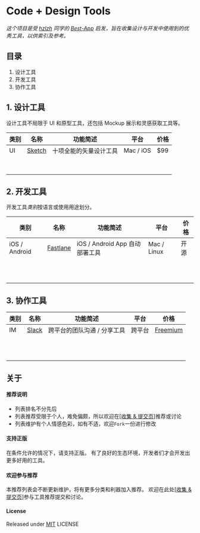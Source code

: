 # Code + Design Tools

*这个项目是受 [hzlzh](https://github.com/hzlzh) 同学的 [Best-App](https://github.com/hzlzh/Best-App) 启发，旨在收集设计与开发中使用到的优秀工具，以供索引及参考。*


## 目录

1. 设计工具
2. 开发工具
3. 协作工具


## 1. 设计工具

设计工具不局限于 UI 和原型工具，还包括 Mockup 展示和灵感获取工具等。

| 类别   | 名称       | 功能简述        | 平台        | 价格   |
| ---- | -------- | ----------- | --------- | ---- |
| UI   | [Sketch] | 十项全能的矢量设计工具 | Mac / iOS | $99  |
|      |          |             |           |      |
|      |          |             |           |      |
|      |          |             |           |      |
|      |          |             |           |      |
|      |          |             |           |      |
|      |          |             |           |      |
|      |          |             |           |      |
|      |          |             |           |      |

## 2. 开发工具

开发工具*类别*按语言或使用用途划分。

| 类别            | 名称         | 功能简述                     | 平台          | 价格   |
| ------------- | ---------- | ------------------------ | ----------- | ---- |
| iOS / Android | [Fastlane] | iOS / Android App 自动部署工具 | Mac / Linux | 开源   |
|               |            |                          |             |      |
|               |            |                          |             |      |
|               |            |                          |             |      |
|               |            |                          |             |      |
|               |            |                          |             |      |
|               |            |                          |             |      |
|               |            |                          |             |      |
|               |            |                          |             |      |
|               |            |                          |             |      |
|               |            |                          |             |      |
|               |            |                          |             |      |


## 3. 协作工具

| 类别   | 名称      | 功能简述            | 平台   | 价格                                       |
| ---- | ------- | --------------- | ---- | ---------------------------------------- |
| IM   | [Slack] | 跨平台的团队沟通 / 分享工具 | 跨平台  | [Freemium](https://markplanteam.slack.com/pricing) |
|      |         |                 |      |                                          |
|      |         |                 |      |                                          |
|      |         |                 |      |                                          |
|      |         |                 |      |                                          |
|      |         |                 |      |                                          |
|      |         |                 |      |                                          |
|      |         |                 |      |                                          |
|      |         |                 |      |                                          |
|      |         |                 |      |                                          |
|      |         |                 |      |                                          |
|      |         |                 |      |                                          |

## 关于

#### 推荐说明

* 列表排名不分先后
* 列表推荐受限于个人，难免偏颇，所以欢迎在\[[收集 & 提交页]\]推荐或讨论
* 列表维护有个人情感色彩，如有不适，欢迎`Fork`一份进行修改

#### 支持正版

在条件允许的情况下，请支持正版。
有了良好的生态环境，开发者们才会开发出更多好用的工具。

#### 欢迎参与推荐

本推荐列表会不断更新维护，将有更多分类和利器加入推荐。
欢迎在此处\[[收集 & 提交页]\]参与工具推荐提交和讨论。


#### License

Released under [MIT] LICENSE

[收集 & 提交页]: https://github.com/zoomyale/Code-Design-Tools/issues
[MIT]: https://rem.mit-license.org/

[Fastlane]: https://github.com/fastlane/fastlane
[Sketch]: https://sketchapp.com/
[Slack]: https://slack.com/